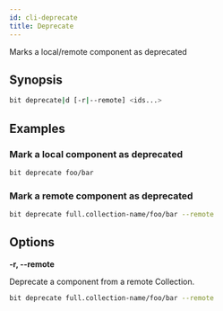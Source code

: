 ```yaml
---
id: cli-deprecate
title: Deprecate
---
```


Marks a local/remote component as deprecated

## Synopsis

```bash
bit deprecate|d [-r|--remote] <ids...>
```

## Examples

### Mark a local component as deprecated

```bash
bit deprecate foo/bar
```

### Mark a remote component as deprecated

```bash
bit deprecate full.collection-name/foo/bar --remote
```

## Options

**-r, --remote**

Deprecate a component from a remote Collection.

```bash
bit deprecate full.collection-name/foo/bar --remote
```